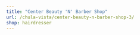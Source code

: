 ```yaml
---
title: "Center Beauty 'N' Barber Shop"
url: /chula-vista/center-beauty-n-barber-shop-3/
shop: hairdresser
---
```


